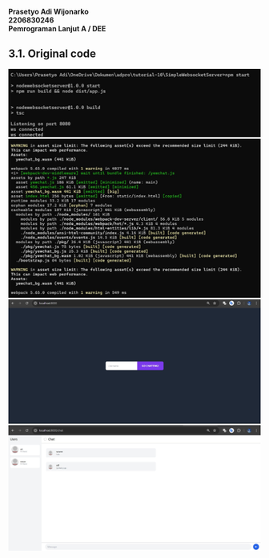 **Prasetyo Adi Wijonarko**<br>
**2206830246**<br>
**Pemrograman Lanjut A / DEE**<br>

## 3.1. Original code

![alt text](/image/npm-start-1.jpg)
![alt text](/image/npm-start-2.jpg)
![alt text](/image/username.jpg)
![alt text](/image/chat.jpg)